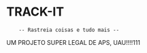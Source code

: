 #                      TRACK-IT
        -- Rastreia coisas e tudo mais --  
UM PROJETO SUPER LEGAL DE APS, UAU!!!!111
